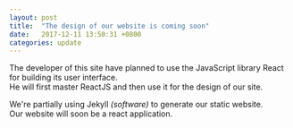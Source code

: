 ```yaml
---
layout: post
title:  "The design of our website is coming soon"
date:   2017-12-11 13:50:31 +0800
categories: update
---
```


The developer of this site have planned to use the JavaScript library React for building its user interface.  
He will first master ReactJS and then use it for the design of our site.

We're partially using Jekyll *(software)* to generate our static website.  
Our website will soon be a react application.
